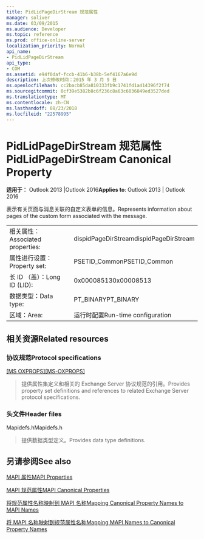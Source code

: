 ```yaml
---
title: PidLidPageDirStream 规范属性
manager: soliver
ms.date: 03/09/2015
ms.audience: Developer
ms.topic: reference
ms.prod: office-online-server
localization_priority: Normal
api_name:
- PidLidPageDirStream
api_type:
- COM
ms.assetid: e94f0daf-fccb-41b6-b38b-5ef4167a6e9d
description: 上次修改时间：2015 年 3 月 9 日
ms.openlocfilehash: cc2bacb85da810333fb9c1741fd1a414396f2f74
ms.sourcegitcommit: 0cf39e5382b8c6f236c8a63c6036849ed3527ded
ms.translationtype: MT
ms.contentlocale: zh-CN
ms.lasthandoff: 08/23/2018
ms.locfileid: "22578995"
---
```

# <a name="pidlidpagedirstream-canonical-property"></a><span data-ttu-id="82a1f-103">PidLidPageDirStream 规范属性</span><span class="sxs-lookup"><span data-stu-id="82a1f-103">PidLidPageDirStream Canonical Property</span></span>

  
  
<span data-ttu-id="82a1f-104">**适用于**： Outlook 2013 |Outlook 2016</span><span class="sxs-lookup"><span data-stu-id="82a1f-104">**Applies to**: Outlook 2013 | Outlook 2016</span></span> 
  
<span data-ttu-id="82a1f-105">表示有关页面与消息关联的自定义表单的信息。</span><span class="sxs-lookup"><span data-stu-id="82a1f-105">Represents information about pages of the custom form associated with the message.</span></span>
  
|||
|:-----|:-----|
|<span data-ttu-id="82a1f-106">相关属性：</span><span class="sxs-lookup"><span data-stu-id="82a1f-106">Associated properties:</span></span>  <br/> |<span data-ttu-id="82a1f-107">dispidPageDirStream</span><span class="sxs-lookup"><span data-stu-id="82a1f-107">dispidPageDirStream</span></span>  <br/> |
|<span data-ttu-id="82a1f-108">属性进行设置：</span><span class="sxs-lookup"><span data-stu-id="82a1f-108">Property set:</span></span>  <br/> |<span data-ttu-id="82a1f-109">PSETID_Common</span><span class="sxs-lookup"><span data-stu-id="82a1f-109">PSETID_Common</span></span>  <br/> |
|<span data-ttu-id="82a1f-110">长 ID （盖）：</span><span class="sxs-lookup"><span data-stu-id="82a1f-110">Long ID (LID):</span></span>  <br/> |<span data-ttu-id="82a1f-111">0x00008513</span><span class="sxs-lookup"><span data-stu-id="82a1f-111">0x00008513</span></span>  <br/> |
|<span data-ttu-id="82a1f-112">数据类型：</span><span class="sxs-lookup"><span data-stu-id="82a1f-112">Data type:</span></span>  <br/> |<span data-ttu-id="82a1f-113">PT_BINARY</span><span class="sxs-lookup"><span data-stu-id="82a1f-113">PT_BINARY</span></span>  <br/> |
|<span data-ttu-id="82a1f-114">区域：</span><span class="sxs-lookup"><span data-stu-id="82a1f-114">Area:</span></span>  <br/> |<span data-ttu-id="82a1f-115">运行时配置</span><span class="sxs-lookup"><span data-stu-id="82a1f-115">Run-time configuration</span></span>  <br/> |
   
## <a name="related-resources"></a><span data-ttu-id="82a1f-116">相关资源</span><span class="sxs-lookup"><span data-stu-id="82a1f-116">Related resources</span></span>

### <a name="protocol-specifications"></a><span data-ttu-id="82a1f-117">协议规范</span><span class="sxs-lookup"><span data-stu-id="82a1f-117">Protocol specifications</span></span>

<span data-ttu-id="82a1f-118">[[MS OXPROPS]](http://msdn.microsoft.com/library/f6ab1613-aefe-447d-a49c-18217230b148%28Office.15%29.aspx)</span><span class="sxs-lookup"><span data-stu-id="82a1f-118">[[MS-OXPROPS]](http://msdn.microsoft.com/library/f6ab1613-aefe-447d-a49c-18217230b148%28Office.15%29.aspx)</span></span>
  
> <span data-ttu-id="82a1f-119">提供属性集定义和相关的 Exchange Server 协议规范的引用。</span><span class="sxs-lookup"><span data-stu-id="82a1f-119">Provides property set definitions and references to related Exchange Server protocol specifications.</span></span>
    
### <a name="header-files"></a><span data-ttu-id="82a1f-120">头文件</span><span class="sxs-lookup"><span data-stu-id="82a1f-120">Header files</span></span>

<span data-ttu-id="82a1f-121">Mapidefs.h</span><span class="sxs-lookup"><span data-stu-id="82a1f-121">Mapidefs.h</span></span>
  
> <span data-ttu-id="82a1f-122">提供数据类型定义。</span><span class="sxs-lookup"><span data-stu-id="82a1f-122">Provides data type definitions.</span></span>
    
## <a name="see-also"></a><span data-ttu-id="82a1f-123">另请参阅</span><span class="sxs-lookup"><span data-stu-id="82a1f-123">See also</span></span>



[<span data-ttu-id="82a1f-124">MAPI 属性</span><span class="sxs-lookup"><span data-stu-id="82a1f-124">MAPI Properties</span></span>](mapi-properties.md)
  
[<span data-ttu-id="82a1f-125">MAPI 规范属性</span><span class="sxs-lookup"><span data-stu-id="82a1f-125">MAPI Canonical Properties</span></span>](mapi-canonical-properties.md)
  
[<span data-ttu-id="82a1f-126">将规范属性名称映射到 MAPI 名称</span><span class="sxs-lookup"><span data-stu-id="82a1f-126">Mapping Canonical Property Names to MAPI Names</span></span>](mapping-canonical-property-names-to-mapi-names.md)
  
[<span data-ttu-id="82a1f-127">将 MAPI 名称映射到规范属性名称</span><span class="sxs-lookup"><span data-stu-id="82a1f-127">Mapping MAPI Names to Canonical Property Names</span></span>](mapping-mapi-names-to-canonical-property-names.md)

